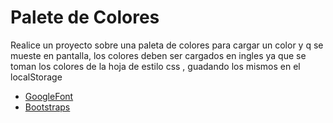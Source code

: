 # Palete de Colores

Realice un proyecto sobre una paleta de colores para cargar un color y q se mueste en pantalla, los colores deben ser cargados en ingles ya que se toman los colores de la hoja de estilo css , guadando los mismos en el localStorage

- [GoogleFont](https://fonts.google.com/)
- [Bootstraps](https://react-bootstrap.github.io/) 


